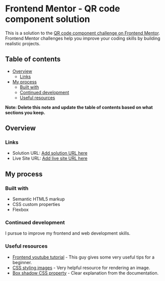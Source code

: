 # Frontend Mentor - QR code component solution

This is a solution to the [QR code component challenge on Frontend Mentor](https://www.frontendmentor.io/challenges/qr-code-component-iux_sIO_H). Frontend Mentor challenges help you improve your coding skills by building realistic projects. 

## Table of contents

- [Overview](#overview)
  - [Links](#links)
- [My process](#my-process)
  - [Built with](#built-with)
  - [Continued development](#continued-development)
  - [Useful resources](#useful-resources)

**Note: Delete this note and update the table of contents based on what sections you keep.**

## Overview

### Links

- Solution URL: [Add solution URL here](https://github.com/Radu-Ioan/frontend-mentor-qr-code-challenge)
- Live Site URL: [Add live site URL here](https://radu-ioan.github.io/frontend-mentor-qr-code-challenge/)

## My process

### Built with

- Semantic HTML5 markup
- CSS custom properties
- Flexbox

### Continued development

I pursue to improve my frontend and web development skills.


### Useful resources

- [Frontend youtube tutorial](https://www.youtube.com/watch?v=zJSY8tbf_ys) - This guy gives some very useful tips for a beginner.
- [CSS styling images](https://www.w3schools.com/css/css3_images.asp) - Very helpful resource for rendering an image.
- [Box shadow CSS property](https://developer.mozilla.org/en-US/docs/Web/CSS/box-shadow) - Clear explanation from the documentation.

